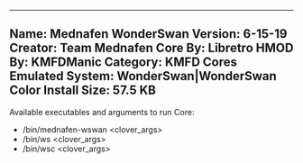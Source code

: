 -----------------------
Name: Mednafen WonderSwan
Version: 6-15-19
Creator: Team Mednafen
Core By: Libretro
HMOD By: KMFDManic
Category: KMFD Cores
Emulated System: WonderSwan|WonderSwan Color
Install Size: 57.5 KB
-----------------------
Available executables and arguments to run Core:
- /bin/mednafen-wswan <rom> <clover_args>
- /bin/ws <rom> <clover_args>
- /bin/wsc <rom> <clover_args>
